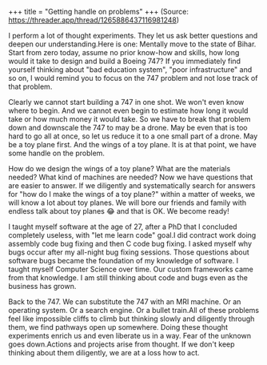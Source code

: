 +++
title = "Getting handle on problems"
+++
(Source: https://threader.app/thread/1265886437116981248)

I perform a lot of thought experiments. They let us ask better questions and deepen our understanding.Here is one: Mentally move to the state of Bihar. Start from zero today, assume no prior know-how and skills, how long would it take to design and build a Boeing 747? If you immediately find yourself thinking about "bad education system", "poor infrastructure" and so on, I would remind you to focus on the 747 problem and not lose track of that problem. 

Clearly we cannot start building a 747 in one shot. We won't even know where to begin. And we cannot even begin to estimate how long it would take or how much money it would take. So we have to break that problem down and downscale the 747 to may be a drone. May be even that is too hard to go all at once, so let us reduce it to a one small part of a drone. May be a toy plane first. And the wings of a toy plane. It is at that point, we have some handle on the problem. 

How do we design the wings of a toy plane? What are the materials needed? What kind of machines are needed? Now we have questions that are easier to answer. If we diligently and systematically search for answers for "how do I make the wings of a toy plane?" within a matter of weeks, we will know a lot about toy planes. We will bore our friends and family with endless talk about toy planes 😂 and that is OK. We become ready!

I taught myself software at the age of 27, after a PhD that I concluded completely useless, with "let me learn code" goal.I did contract work doing assembly code bug fixing and then C code bug fixing. I asked myself why bugs occur after my all-night bug fixing sessions. Those questions about software bugs became the foundation of my knowledge of software. I taught myself Computer Science over time. Our custom frameworks came from that knowledge. I am still thinking about code and bugs even as the business has grown.

Back to the 747. We can substitute the 747 with an MRI machine. Or an operating system. Or a search engine. Or a bullet train.All of these problems feel like impossible cliffs to climb but thinking slowly and diligently through them, we find pathways open up somewhere. Doing these thought experiments enrich us and even liberate us in a way. Fear of the unknown goes down.Actions and projects arise from thought. If we don't keep thinking about them diligently, we are at a loss how to act. 
